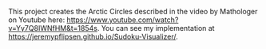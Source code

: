 This project creates the Arctic Circles described in the video by Mathologer on Youtube here: https://www.youtube.com/watch?v=Yy7Q8IWNfHM&t=1854s.
You can see my implementation at https://jeremypflipsen.github.io/Sudoku-Visualizer/.
